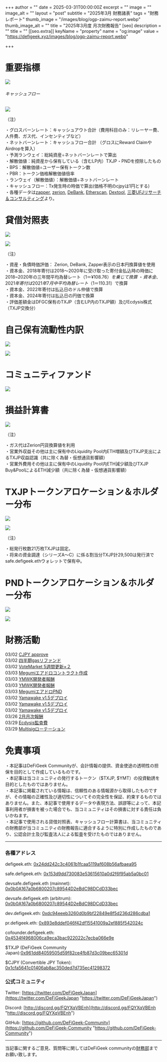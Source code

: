 
+++
author = ""
date = 2025-03-31T00:00:00Z
excerpt = ""
image = ""
image_alt = ""
layout = "post"
subtitle = "2025年3月 財務諸表"
tags = "財務レポート"
thumb_image = "/images/blog/ogp-zaimu-report.webp"
thumb_image_alt = ""
title = "2025年3月度 月次財務報告"
[seo]
description = ""
title = ""
[[seo.extra]]
keyName = "property"
name = "og:image"
value = "https://defigeek.xyz/images/blog/ogp-zaimu-report.webp"

+++

# 重要指標

![](/images/blog/25035.png)

###### キャッシュフロー

![](/images/blog/25031.png)


（注）

・グロスバーンレート：キャッシュアウト合計（費用科目のみ：リレーヤー費、人件費、ガス代、インセンティブなど）\
・ネットバーンレート：キャッシュフロー合計 （グロスにReward ClaimやAirdropを算入）\
・予測ランウェイ：総純資産÷ネットバーンレートで算出\
・解散価値：純資産から保有している（含むLP内）TXJP・PNDを控除したもの\
・BPS：解散価値÷ユーザー保有トークン数\
・PBR：トークン価格解散価値倍率\
・ランウェイ（解散価値）：解散価値÷ネットバーンレート\
・キャッシュフロー：Tx発生時の時価で算出(価格不明のcjpyは1円とする)\
・各種データは[zapper](https://t.co/lzLYnn8VGj?amp=1), [zerion](https://app.zerion.io/), [DeBank](https://debank.com/), [Etherscan](https://etherscan.io/), [Dextool](https://www.dextools.io/app/ether/pair-explorer/0xa9166690c35d900a57d2ec132c58291bc0678944), [三菱UFJリサーチ＆コンサルティング](http://www.murc-kawasesouba.jp/fx/lastmonth.php)より。

#

# 貸借対照表

![](/images/blog/25032.png)

![](/images/blog/25039.png)

（注）

・資産・負債時価評価： Zerion, DeBank, Zapper表示の日本円換算値を使用\
・資本金、2018年寄付は2018～2020年に受け取った寄付金払込時の時価に2018~2020年の三年間平均為替レート（$1＝¥108.76）を乗じて換算\
・資本金、2021年寄付は2021年7月中平均為替レート（$1＝110.31）で換算\
・資本金、2022年寄付は払込日のドル仲値で換算\
・資本金、2024年寄付は払込日の円価で換算\
・評価差額金はDFGC保有のTXJP（含むLP内のTXJP額）及びEcdysis株式（TXJP交換分）  

#

# 自己保有流動性内訳

![](/images/blog/25037.png)

![](/images/blog/250310.png)

#

# コミュニティファンド

![](/images/blog/25038.png)

#

# 損益計算書

![](/images/blog/25033.png)

（注）

・ガス代はZerion円貨換算値を利用\
・営業外収益その他は主に保有中のLiquidity Pool内ETH増額及びTXJP支出によるTXJP収益認識（共に除く為替・仮想通貨影響額）\
・営業外費用その他は主に保有中のLiquidity Pool内ETH減少額及びTXJP Buy\&PoolによるETH減少額（共に除く為替・仮想通貨影響額）

#

# TXJPトークンアロケーション＆ホルダー分布

![](/images/blog/25034.png)

![](/images/blog/25036.png)


（注）

・総発行枚数21万枚TXJPは固定。\
・将来の資金調達（シリーズA～C）に係る割当分TXJP計29,500は発行済でsafe.defigeek.ethウォレットで保有中。

#

# PNDトークンアロケーション＆ホルダー分布

![](/images/blog/250311.png)

![](/images/blog/250312.png)

#

# 財務活動

03/02	[CJPY approve](https://etherscan.io/tx/0xdb56871e517686865e06b477daee81b2111f89502486c5ab0895b526b21383e9)  
03/02	[四半期gasリファンド](https://etherscan.io/tx/0xf8d689015c1fe17bb8738ac39210a61594524cfa6aec345c1fcdc17296fb7346)  
03/02	[VoteMarket 5週間更新×２](https://etherscan.io/tx/0xd7522af66f7365f1260c06f7c9b6d69f58b9a46c94327c2aafdb79cb0a52bff2)  
03/03	[Megumiエアドロコントラクト作成](https://etherscan.io/tx/0xf128315dc98ed79e1d842e822a47aef063cfe8b5edeffeaadca0d8192fd04eab)  
03/03	[YMWK開発者報酬](https://etherscan.io/tx/0x21b8983b97584d698d221fd0a17fe7db313aadd220204bb5afd5dee2b8a98f56)  
03/03	[YMWK開発者報酬](https://etherscan.io/tx/0x690c1f6a172ba3edc753c98028f37fcf976b7b86db7319bee24488d43f00ca44)  
03/03	[MegumiエアドロPND](https://etherscan.io/tx/0x28f0651d8b77e2058d2d4320bdca37bcd8e08bb7d87f960d84ef285a05a52e96)  
03/02	[Yamawake v1.5デプロイ](https://etherscan.io/tx/0x0a99679402dabc351ecf093883a0efe43587c8ad12a34efc2f92f6e92d4f628a)  
03/02	[Yamawake v1.5デプロイ](https://etherscan.io/tx/0x0eab647440fb2a180e836f9358480c46060e6affaa235afafa82fa18f81c4a3d)  
03/02	[Yamawake v1.5デプロイ](https://etherscan.io/tx/0x109f229c011f51ce4040f3681cab92129aefa1b9c32bad25151be7c64921a6b5)  
03/26	[2月月次報酬](https://etherscan.io/tx/0x44571e170888c7f980183f3051da53529bfa16ffa33463b2daba43c23fed2f57)  
03/29	[Ecdysis監査費](https://etherscan.io/tx/0x61312207a4dafc855d49abc878b08e53a99aba9bc521046eec71e5aa67911b36)  
03/29	[Multisigローテーション](https://etherscan.io/tx/0x2f6617ae0f71e142be98a9e5b336c94f946297be32ce2c95f4833b355101d439)   

# 免責事項

・本記事はDeFiGeek Communityが、会計情報の提供、資金使途の透明性の担保を目的として作成しているものです。\
・本記事は当コミュニティの発行するトークン（$TXJP, $YMT）の投資勧誘を目的としたものではありません。\
・本記事に掲載されている情報は、信頼性のある情報源から取得したものですが、その情報の正確性及び適切性についてその完全性を保証、約束するものではありません。また、本記事で使用するデータや表現方法、誤謬等によって、本記事利用者が損害を被った場合でも、当コミュニティはその損害に対する責任は負いかねます。\
・本記事で使用される貸借対照表、キャッシュフロー計算書は、当コミュニティの財務部が当コミュニティの財務報告に適合するように特別に作成したものであり、公認会計士及び監査法人による監査を受けたものではありません。

---

### 各種アドレス

defigeek.eth: [0x24dd242c3c4061b1fcaa5119af608b56afbaea95](https://etherscan.io/address/0x24dd242c3c4061b1fcaa5119af608b56afbaea95)

safe.defigeek.eth: [0x153d9dd730083e53615610a0d2f6f95ab5a0bc01](https://etherscan.io/address/0x153d9dd730083e53615610a0d2f6f95ab5a0bc01)

devsafe.defigeek.eth (mainnet): [0x0b0A167a0b6800207c89544D2eBdC98DCdD33bec](https://etherscan.io/address/0x0b0A167a0b6800207c89544D2eBdC98DCdD33bec)

devsafe.defigeek.eth (arbitrum): [0x0b0A167a0b6800207c89544D2eBdC98DCdD33bec](https://arbiscan.io/address/0x0b0A167a0b6800207c89544D2eBdC98DCdD33bec)

dev.defigeek.eth: [0xdc94eeeb3260d0b9bf22849e8f5d236d286cdba1](https://etherscan.io/address/0xdc94eeeb3260d0b9bf22849e8f5d236d286cdba1)

pr.defigeek.eth: [0x893e8ddef046f42df15541009a2ef885f542024c](https://etherscan.io/address/0x893e8ddef046f42df15541009a2ef885f542024c)

cofounder.defigeek.eth: [0x4534f4968006ca9eca3bac922022c7ecba066e9e](https://etherscan.io/address/0x4534f4968006ca9eca3bac922022c7ecba066e9e)

$TXJP (DeFiGeek Community Japan):[0x961dd84059505d59f82ce4fb87d3c09bec65301d](https://etherscan.io/token/0x961dd84059505d59f82ce4fb87d3c09bec65301d)

$CJPY (Convertible JPY Token): [0x1cfa5641c01406ab8ac350ded7d735ec41298372](https://etherscan.io/token/0x1cfa5641c01406ab8ac350ded7d735ec41298372)

### 公式コミュニティ

Twitter: [https://twitter.com/DeFiGeekJapan](https://twitter.com/DeFiGeekJapan "https://twitter.com/DeFiGeekJapan")

Discord: [http://discord.gg/FQYXqVBEnh](http://discord.gg/FQYXqVBEnh "http://discord.gg/FQYXqVBEnh")

GitHub: [https://github.com/DeFiGeek-Community](https://github.com/DeFiGeek-Community "https://github.com/DeFiGeek-Community")

---

当記事に関するご意見、質問等に関してはDeFiGeek communityの[財務部](https://discord.gg/CkM2cyTz8N)までお願い致します。

